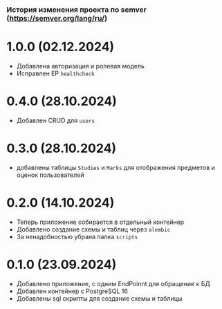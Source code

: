 ### История изменения проекта по semver (https://semver.org/lang/ru/)

# 1.0.0 (02.12.2024)
- Добавлена авторизация и ролевая модель
- Исправлен EP `healthcheck`
# 0.4.0 (28.10.2024)
- Добавлен CRUD для `users`
# 0.3.0 (28.10.2024)
- добавлены таблицы `Studies` и `Marks` для отображения предметов и оценок пользователей
# 0.2.0 (14.10.2024)
- Теперь приложение собирается в отдельный контейнер
- Добавлено создание схемы и таблиц через `alembic`
- За ненадобностью убрана папка `scripts`
# 0.1.0 (23.09.2024)
- Добавлено приложение, с одним EndPoinnt для обращение к БД
- Добавлен контейнер с PostgreSQL 16
- Добавлены sql скрипты для создание схемы и таблицы